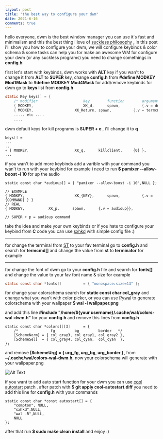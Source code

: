 ```yaml
---
layout: post
title: "the best way to configure your dwm"
date: 2021-6-16
comments: true
---
```


hello everyone, dwm is the best window manager you can use it's fast and minimalism and this the best thing i love of [suckless philosophy](https://suckless.org/philosophy/) , in this post i'll show you how to configure your dwm, we will configure keybinds & color schema & some tasks can help you for make an awesome WM
for configure your dwm (or any suckless programs) you need to change somethings in **config.h**

first let's start with keybinds, dwm works with **ALT** key if you wan't to change it from **ALT** to **SUPER** key, change **config.h** from **#define MODKEY Mod1Mask** to **#define MODKEY Mod4Mask** for add/remove keybinds for dwm go to **keys** list from **config.h**

```c
static Key keys[] = {
	/* modifier                     key        function        argument */
	{ MODKEY,                       XK_d,      spawn,          {.v = dmenucmd } },
	{ MODKEY,	                XK_Return, spawn,          {.v = termcmd } },
    ..... etc ....
    ....
```
dwm default keys for kill programs is **SUPER + c** , i'll change it to **q**
```
keys[] =
... 
..
+ { MODKEY,             		XK_q,      killclient,     {0} },
...
```

if you wan't to add more keybinds add a varible with your command you wan't to run with your keybind for example i need to run **$ pamixer --allow-boost -i 10** for up the audio
```
static const char *audioup[] = { "pamixer --allow-boost -i 10",NULL };

// EXAMPLE
{ MODKEY,                       XK_{KEY},      spawn,          {.v = {COMMAND} } }
// REAL
{ MODKEY, 			XK_p,	   spawn,	   {.v = audioup}},

// SUPER + p = audioup command
```
take the idea and make your own keybinds or if you hate to configure your keybind from **C** code you can use [sxhkd](https://github.com/baskerville/sxhkd) with simple config file :)

***

for change the terminal from [ST](https://st.suckless.org/) to your fav terminal go to **config.h** and search for **termcmd[]** and change the value from **st** to **terminator** for example
***

for change the font of dwm go to your **config.h** file and search for **fonts[]** and change the value to your fav font name & size for example
```C
static const char *fonts[]          = { "monospace:size=13" };
```
for change your colorschema search for **static const char col_gray** and change what you wan't with color picker, or you can use [Pywal](https://github.com/dylanaraps/pywal) to generate colorschema with your wallpaper
**$ wal -i wallpaper.png**

and add this line **#include "/home/${your username}/.cache/wal/colors-wal-dwm.h"** for your **config.h** and remove this lines from **config.h**
```
static const char *colors[][3]      = {
	/*               fg         bg         border   */
	[SchemeNorm] = { col_gray3, col_gray1, col_gray2 },
	[SchemeSel]  = { col_gray4, col_cyan,  col_cyan  },
};

```
and remove **[SchemeUrg] =  { urg_fg,      urg_bg,    urg_border },** from **~/.cache/wal/colors-wal-dwm.h**, now your colorschema will generate with your wallpaper.png

![Alt Text](https://dev-to-uploads.s3.amazonaws.com/uploads/articles/00v4lspvuf1y5184na7r.png)


if you want to add auto start function for your dwm you can use [cool autostart](https://dwm.suckless.org/patches/cool_autostart/) patch , after patch with **$ git apply cool-autostart.diff** you need to add this line for **config.h** with your commands

```
static const char *const autostart[] = {
	"compton", NULL,
    "sxhkd",NULL,
    "wal -R",NULL,
	NULL
};
```



after that run **$ sudo make clean install** and enjoy :)

